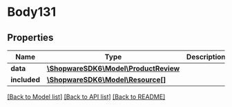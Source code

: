 # Body131

## Properties
Name | Type | Description | Notes
------------ | ------------- | ------------- | -------------
**data** | [**\ShopwareSDK6\Model\ProductReview**](ProductReview.md) |  | [optional] 
**included** | [**\ShopwareSDK6\Model\Resource[]**](Resource.md) |  | [optional] 

[[Back to Model list]](../../README.md#documentation-for-models) [[Back to API list]](../../README.md#documentation-for-api-endpoints) [[Back to README]](../../README.md)

